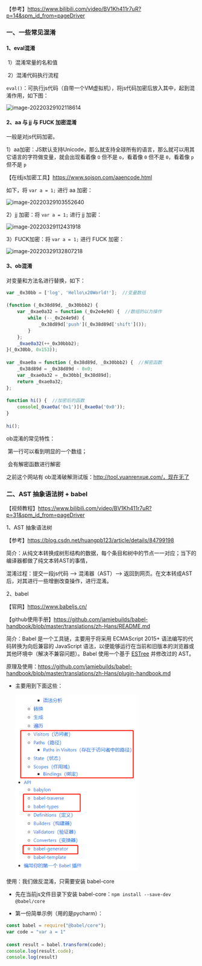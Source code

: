 【参考】https://www.bilibili.com/video/BV1Kh411r7uR?p=14&spm_id_from=pageDriver

### 一、一些常见混淆

#### 1、eval混淆

​	1）混淆常量的名和值

​	2）混淆代码执行流程

​	`eval()`：可执行js代码（自带一个VM虚拟机），将js代码加密后放入其中，起到混淆作用，如下图：

![image-20220329102118614](D:\PycharmProjects\crawler_learn\JS逆向\md_picture\js逆向2.png)

#### 2、aa 与 jj 与 FUCK 加密混淆

一般是对js代码加密。

1）aa加密：JS默认支持Unicode，那么就支持全球所有的语言，那么就可以用其它语言的字符做变量，就会出现看着像 `O` 但不是 `o`，看着像 `0` 但不是 `0`，看着像 `p` 但不是 `p`

【在线js加密工具】https://www.sojson.com/aaencode.html

如下，将 `var a = 1;` 进行 aa 加密：

![image-20220329103552640](D:\PycharmProjects\crawler_learn\JS逆向\md_picture\js逆向3.png)

2）jj 加密：将 `var a = 1;` 进行 jj 加密：

![image-20220329112431918](D:\PycharmProjects\crawler_learn\JS逆向\md_picture\js逆向5.png)

3）FUCK加密：将 `var a = 1;` 进行 FUCK 加密：

![image-20220329132807218](D:\PycharmProjects\crawler_learn\JS逆向\md_picture\js逆向6.png)

#### 3、ob混淆

对变量和方法名进行替换，如下：

```js
var _0x30bb = ['log', 'Hello\x20World!'];  //变量数组

(function (_0x38d89d, _0x30bbb2) {
    var _0xae0a32 = function (_0x2e4e9d) {  //数组的以为操作
        while (--_0x2e4e9d) {
            _0x38d89d['push'](_0x38d89d['shift']());
        }
    };
    _0xae0a32(++_0x30bbb2);
}(_0x30bb, 0x153));

var _0xae0a = function (_0x38d89d, _0x30bbb2) {  //解密函数
    _0x38d89d = _0x38d89d - 0x0;
    var _0xae0a32 = _0x30bb[_0x38d89d];
    return _0xae0a32;
};

function hi() {  //加密后的函数
    console[_0xae0a('0x1')](_0xae0a('0x0'));
}

hi();
```

ob混淆的常见特性：

​		第一行可以看到明显的一个数组；

​		会有解密函数进行解密



之前这个网站有 ob混淆破解测试版：http://tool.yuanrenxue.com/，现在无了

### 二、AST 抽象语法树 + babel

【视频教程】https://www.bilibili.com/video/BV1Kh411r7uR?p=31&spm_id_from=pageDriver

1、AST 抽象语法树

【参考】https://blog.csdn.net/huangpb123/article/details/84799198

简介：从纯文本转换成树形结构的数据，每个条目和树中的节点一一对应；当下的编译器都做了纯文本转AST的事情，

混淆过程：提交一段js代码 —> 混淆器（AST）—> 返回到网页。在文本转成AST后，对其进行一些增删改查操作，进行混淆。

2、babel

【官网】https://www.babeljs.cn/

【github使用手册】https://github.com/jamiebuilds/babel-handbook/blob/master/translations/zh-Hans/README.md

简介：Babel 是一个工具链，主要用于将采用 ECMAScript 2015+ 语法编写的代码转换为向后兼容的 JavaScript 语法，以便能够运行在当前和旧版本的浏览器或其他环境中（解决不兼容问题）。Babel 使用一个基于 [ESTree](https://github.com/estree/estree) 并修改过的 AST。

原理及使用：https://github.com/jamiebuilds/babel-handbook/blob/master/translations/zh-Hans/plugin-handbook.md

- 主要用到下面这些：

  <img src="./md_picture/js逆向19.png" alt="image-20220402174014787" style="zoom:80%;" />

使用：我们做反混淆，只需要安装 babel-core

-  先在当前js文件目录下安装 babel-core：`npm install --save-dev @babel/core`

- 第一份简单示例（用的是pycharm）：

```js
const babel = require("@babel/core");
var code = "var a = 1"

const result = babel.transform(code);
console.log(result.code);
console.log(result)
```





